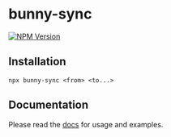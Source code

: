 # bunny-sync

[![NPM Version](https://img.shields.io/npm/v/bunny-sync?color=blue)](https://www.npmjs.com/package/bunny-sync)

## Installation

```
npx bunny-sync <from> <to...>
```

## Documentation

Please read the [docs](https://bunny-launcher.com/bunny-sync/getting-started/) for usage and examples.
